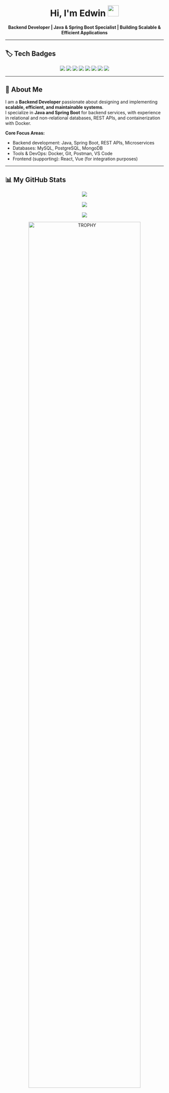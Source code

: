 <h1 align="center"><b>Hi, I'm Edwin</b> <img src="https://media.giphy.com/media/hvRJCLFzcasrR4ia7z/giphy.gif" width="35"></h1>

<p align="center">
  <b>Backend Developer | Java & Spring Boot Specialist | Building Scalable & Efficient Applications</b>
</p>

---

## 🏷️ Tech Badges

<p align="center">
  <img src="https://img.shields.io/badge/Java-ED8B00?style=for-the-badge&logo=java&logoColor=white" />
  <img src="https://img.shields.io/badge/Spring%20Boot-6DB33F?style=for-the-badge&logo=spring&logoColor=white" />
  <img src="https://img.shields.io/badge/MySQL-4479A1?style=for-the-badge&logo=mysql&logoColor=white" />
  <img src="https://img.shields.io/badge/PostgreSQL-4169E1?style=for-the-badge&logo=postgresql&logoColor=white" />
  <img src="https://img.shields.io/badge/MongoDB-47A248?style=for-the-badge&logo=mongodb&logoColor=white" />
  <img src="https://img.shields.io/badge/Docker-2496ED?style=for-the-badge&logo=docker&logoColor=white" />
  <img src="https://img.shields.io/badge/Git-F05032?style=for-the-badge&logo=git&logoColor=white" />
  <img src="https://img.shields.io/badge/Postman-FF6C37?style=for-the-badge&logo=postman&logoColor=white" />
</p>

---

## 🚀 About Me
I am a **Backend Developer** passionate about designing and implementing **scalable, efficient, and maintainable systems**.  
I specialize in **Java and Spring Boot** for backend services, with experience in relational and non-relational databases, REST APIs, and containerization with Docker.

**Core Focus Areas:**
- Backend development: Java, Spring Boot, REST APIs, Microservices  
- Databases: MySQL, PostgreSQL, MongoDB  
- Tools & DevOps: Docker, Git, Postman, VS Code  
- Frontend (supporting): React, Vue (for integration purposes)

---

## 📊 My GitHub Stats

<p align="center">
    <img src="https://github-readme-stats.vercel.app/api/top-langs/?username=edwinaviladev&theme=dark&hide_progress=true" />
    <br><br>
    <img src="https://github-readme-stats.vercel.app/api?username=edwinaviladev&theme=dark&show_icons=true&count_private=true" />
    <br><br>
    <img src="https://github-readme-streak-stats.herokuapp.com/?user=edwinaviladev&theme=dark&hide_border=false" />
</p>

<p align="center">
  <img width="84%" src="https://github-profile-trophy.vercel.app/?username=edwinaviladev&theme=radical&row=1&column=7&margin-h=15&margin-w=5&no-bg=true" alt="TROPHY" />
</p>

---

## 🤝 Connect With Me

<p align="center">
  <a href="https://www.linkedin.com/in/edwinavilaga/" target="_blank">
    <img src="https://user-images.githubusercontent.com/88904952/234979284-68c11d7f-1acc-4f0c-ac78-044e1037d7b0.png" alt="LinkedIn" height="50" width="50"/>
  </a>
  <a href="https://github.com/edwinaviladev" target="_blank">
    <img src="https://img.icons8.com/ios-glyphs/50/000000/github.png" alt="GitHub" height="50" width="50"/>
  </a>
</p>

---

## 👨‍💻 Key Highlights
- ⚡ **RESTful APIs & Microservices:** Building scalable backend services with Java & Spring Boot  
- 🗄️ **Databases:** SQL & NoSQL, data modeling, query optimization  
- 🐳 **DevOps & Tools:** Docker, Git, Postman for streamlined development  
- 🌐 **Frontend Support:** React & Vue for API integration and UI testing  
- 🧩 **Problem Solving:** Algorithms, data structures, and clean, maintainable code  

---

<img src="https://user-images.githubusercontent.com/73097560/115834477-dbab4500-a447-11eb-908a-139a6edaec5c.gif" />
